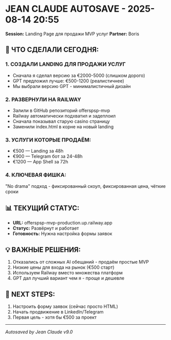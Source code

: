 # JEAN CLAUDE AUTOSAVE - 2025-08-14 20:55
**Session:** Landing Page для продажи MVP услуг
**Partner:** Boris

## 🚀 **ЧТО СДЕЛАЛИ СЕГОДНЯ:**

### **1. СОЗДАЛИ LANDING ДЛЯ ПРОДАЖИ УСЛУГ**
- Сначала я сделал версию за €2000-5000 (слишком дорого)
- GPT предложил лучше: €500-1200 (реалистичнее)
- Мы выбрали версию GPT - минималистичный дизайн

### **2. РАЗВЕРНУЛИ НА RAILWAY**
- Залили в GitHub репозиторий offerspsp-mvp
- Railway автоматически подхватил и задеплоил
- Сначала показывал старую casino страницу
- Заменили index.html в корне на новый landing

### **3. УСЛУГИ КОТОРЫЕ ПРОДАЁМ:**
- €500 — Landing за 48h
- €900 — Telegram бот за 24-48h  
- €1200 — App Shell за 72h

### **4. КЛЮЧЕВАЯ ФИШКА:**
"No drama" подход - фиксированный скоуп, фиксированная цена, чёткие сроки

## 📊 **ТЕКУЩИЙ СТАТУС:**

- **URL:** offerspsp-mvp-production.up.railway.app
- **Статус:** Развёрнут и работает
- **Готовность:** Нужна настройка формы заявок

## 💡 **ВАЖНЫЕ РЕШЕНИЯ:**

1. Отказались от сложных AI обещаний - продаём простые MVP
2. Низкие цены для входа на рынок (€500 старт)
3. Используем Railway вместо множества платформ
4. GPT дал лучший вариант чем я - проще и дешевле

## 🎯 **NEXT STEPS:**

1. Настроить форму заявок (сейчас просто HTML)
2. Начать продвижение в LinkedIn/Telegram
3. Первая цель - хотя бы €500 за проект

---
*Autosaved by Jean Claude v9.0*